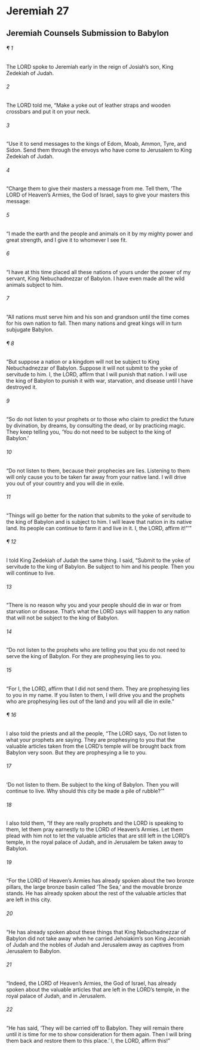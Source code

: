 # Jeremiah 27
## Jeremiah Counsels Submission to Babylon
###### ¶ 1
The LORD spoke to Jeremiah early in the reign of Josiah’s son, King Zedekiah of Judah.
###### 2
The LORD told me, “Make a yoke out of leather straps and wooden crossbars and put it on your neck.
###### 3
“Use it to send messages to the kings of Edom, Moab, Ammon, Tyre, and Sidon. Send them through the envoys who have come to Jerusalem to King Zedekiah of Judah.
###### 4
“Charge them to give their masters a message from me. Tell them, ‘The LORD of Heaven’s Armies, the God of Israel, says to give your masters this message:
###### 5
“I made the earth and the people and animals on it by my mighty power and great strength, and I give it to whomever I see fit.
###### 6
“I have at this time placed all these nations of yours under the power of my servant, King Nebuchadnezzar of Babylon. I have even made all the wild animals subject to him.
###### 7
“All nations must serve him and his son and grandson until the time comes for his own nation to fall. Then many nations and great kings will in turn subjugate Babylon.
###### ¶ 8
“But suppose a nation or a kingdom will not be subject to King Nebuchadnezzar of Babylon. Suppose it will not submit to the yoke of servitude to him. I, the LORD, affirm that I will punish that nation. I will use the king of Babylon to punish it with war, starvation, and disease until I have destroyed it.
###### 9
“So do not listen to your prophets or to those who claim to predict the future by divination, by dreams, by consulting the dead, or by practicing magic. They keep telling you, ‘You do not need to be subject to the king of Babylon.’
###### 10
“Do not listen to them, because their prophecies are lies. Listening to them will only cause you to be taken far away from your native land. I will drive you out of your country and you will die in exile.
###### 11
“Things will go better for the nation that submits to the yoke of servitude to the king of Babylon and is subject to him. I will leave that nation in its native land. Its people can continue to farm it and live in it. I, the LORD, affirm it!”’”
###### ¶ 12
I told King Zedekiah of Judah the same thing. I said, “Submit to the yoke of servitude to the king of Babylon. Be subject to him and his people. Then you will continue to live.
###### 13
“There is no reason why you and your people should die in war or from starvation or disease. That’s what the LORD says will happen to any nation that will not be subject to the king of Babylon.
###### 14
“Do not listen to the prophets who are telling you that you do not need to serve the king of Babylon. For they are prophesying lies to you.
###### 15
“For I, the LORD, affirm that I did not send them. They are prophesying lies to you in my name. If you listen to them, I will drive you and the prophets who are prophesying lies out of the land and you will all die in exile.”
###### ¶ 16
I also told the priests and all the people, “The LORD says, ‘Do not listen to what your prophets are saying. They are prophesying to you that the valuable articles taken from the LORD’s temple will be brought back from Babylon very soon. But they are prophesying a lie to you.
###### 17
‘Do not listen to them. Be subject to the king of Babylon. Then you will continue to live. Why should this city be made a pile of rubble?’”
###### 18
I also told them, “If they are really prophets and the LORD is speaking to them, let them pray earnestly to the LORD of Heaven’s Armies. Let them plead with him not to let the valuable articles that are still left in the LORD’s temple, in the royal palace of Judah, and in Jerusalem be taken away to Babylon.
###### 19
“For the LORD of Heaven’s Armies has already spoken about the two bronze pillars, the large bronze basin called ‘The Sea,’ and the movable bronze stands. He has already spoken about the rest of the valuable articles that are left in this city.
###### 20
“He has already spoken about these things that King Nebuchadnezzar of Babylon did not take away when he carried Jehoiakim’s son King Jeconiah of Judah and the nobles of Judah and Jerusalem away as captives from Jerusalem to Babylon.
###### 21
“Indeed, the LORD of Heaven’s Armies, the God of Israel, has already spoken about the valuable articles that are left in the LORD’s temple, in the royal palace of Judah, and in Jerusalem.
###### 22
“He has said, ‘They will be carried off to Babylon. They will remain there until it is time for me to show consideration for them again. Then I will bring them back and restore them to this place.’ I, the LORD, affirm this!”
